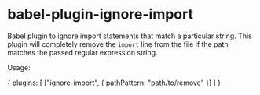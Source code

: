 # babel-plugin-ignore-import
Babel plugin to ignore import statements that match a particular string. This plugin will completely remove the `import` line from the file if the path matches the passed regular expression string.

Usage:

{
  plugins: [
    ["ignore-import", {
      pathPattern: "path/to/remove"
    }]
  ]
}
